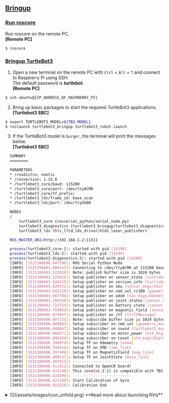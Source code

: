 ## [Bringup](#bringup)

### [Run roscore](#run-roscore)

Run roscore on the remote PC.  
**[Remote PC]**  
```bash
$ roscore
```

### [Bringup TurtleBot3](#bringup-turtlebot3)

1. Open a new terminal on the remote PC with `Ctrl` + `Alt` + `T` and connect to Raspberry Pi using SSH.  
The default password is **turtlebot**.  
  **[Remote PC]**  
  ```bash  
$ ssh ubuntu@{IP_ADDRESS_OF_RASPBERRY_PI}  
  ```  

2. Bring up basic packages to start the required TurtleBot3 applications.  
**[Turtlebot3 SBC]**  
  ```bash
$ export TURTLEBOT3_MODEL=${TB3_MODEL}
$ roslaunch turtlebot3_bringup turtlebot3_robot.launch
  ```

3. If the TurtleBot3 model is `burger`, the terminal will print the messages below.  
**[Turtlebot3 SBC]**  
  ```bash
    SUMMARY
    ========

    PARAMETERS
    * /rosdistro: noetic
    * /rosversion: 1.15.8
    * /turtlebot3_core/baud: 115200
    * /turtlebot3_core/port: /dev/ttyACM0
    * /turtlebot3_core/tf_prefix:
    * /turtlebot3_lds/frame_id: base_scan
    * /turtlebot3_lds/port: /dev/ttyUSB0

    NODES
    /
        turtlebot3_core (rosserial_python/serial_node.py)
        turtlebot3_diagnostics (turtlebot3_bringup/turtlebot3_diagnostics)
        turtlebot3_lds (hls_lfcd_lds_driver/hlds_laser_publisher)

    ROS_MASTER_URI=http://192.168.1.2:11311

    process[turtlebot3_core-1]: started with pid [14198]
    process[turtlebot3_lds-2]: started with pid [14199]
    process[turtlebot3_diagnostics-3]: started with pid [14200]
    [INFO] [1531306690.947198]: ROS Serial Python Node
    [INFO] [1531306691.000143]: Connecting to /dev/ttyACM0 at 115200 baud
    [INFO] [1531306693.522019]: Note: publish buffer size is 1024 bytes
    [INFO] [1531306693.525615]: Setup publisher on sensor_state [turtlebot3_msgs/SensorState]
    [INFO] [1531306693.544159]: Setup publisher on version_info [turtlebot3_msgs/VersionInfo]
    [INFO] [1531306693.620722]: Setup publisher on imu [sensor_msgs/Imu]
    [INFO] [1531306693.642319]: Setup publisher on cmd_vel_rc100 [geometry_msgs/Twist]
    [INFO] [1531306693.687786]: Setup publisher on odom [nav_msgs/Odometry]
    [INFO] [1531306693.706260]: Setup publisher on joint_states [sensor_msgs/JointState]
    [INFO] [1531306693.722754]: Setup publisher on battery_state [sensor_msgs/BatteryState]
    [INFO] [1531306693.759059]: Setup publisher on magnetic_field [sensor_msgs/MagneticField]
    [INFO] [1531306695.979057]: Setup publisher on /tf [tf/tfMessage]
    [INFO] [1531306696.007135]: Note: subscribe buffer size is 1024 bytes
    [INFO] [1531306696.009083]: Setup subscriber on cmd_vel [geometry_msgs/Twist]
    [INFO] [1531306696.040047]: Setup subscriber on sound [turtlebot3_msgs/Sound]
    [INFO] [1531306696.069571]: Setup subscriber on motor_power [std_msgs/Bool]
    [INFO] [1531306696.096364]: Setup subscriber on reset [std_msgs/Empty]
    [INFO] [1531306696.390979]: Setup TF on Odometry [odom]
    [INFO] [1531306696.394314]: Setup TF on IMU [imu_link]
    [INFO] [1531306696.397498]: Setup TF on MagneticField [mag_link]
    [INFO] [1531306696.400537]: Setup TF on JointState [base_link]
    [INFO] [1531306696.407813]: --------------------------
    [INFO] [1531306696.411412]: Connected to OpenCR board!
    [INFO] [1531306696.415140]: This core(v1.2.1) is compatible with TB3 Burger
    [INFO] [1531306696.418398]: --------------------------
    [INFO] [1531306696.421749]: Start Calibration of Gyro
    [INFO] [1531306698.953226]: Calibration End
  ```

<details>
<summary>
![](/assets/images/icon_unfold.png) **Read more about launching RViz**
</summary>
### [Load TurtleBot3 on Rviz](#load-turtlebot3-on-rviz)

1. Open a new terminal on the `Remote PC` and launch the robot state publisher.  
**[Remote PC]**  
  ```bash
$ roslaunch turtlebot3_bringup turtlebot3_remote.launch
  ```

2. Open a new terminal and enter the command below to run RViz.  

- If you used `apt` to install the TurtleBot3 packages, enter the command below.  
**[Remote PC]**
  ```bash
$ rosrun rviz rviz -d `rospack find turtlebot3_description`/rviz/model.rviz
  ```  
- If you used `git clone` for to install the TurtleBot3 packages, enter the command below. You will need to specify the model of your TurtleBot3  
**[Remote PC]**    
  ```bash
$ rosrun rviz rviz -d `rospack find turtlebot3_description`/rviz/{burger, waffle_pi}.rviz
  ```  
  ![](/assets/images/platform/turtlebot3/bringup/2022_run_rviz.png)

</details>
